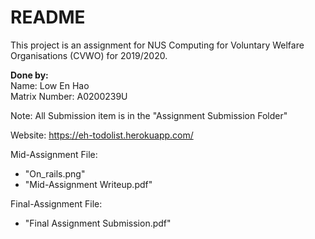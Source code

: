 # README

This project is an assignment for NUS Computing for Voluntary Welfare Organisations (CVWO) for 2019/2020.

<strong>Done by:</strong> <br>
Name: Low En Hao <br>
Matrix Number: A0200239U

Note: All Submission item is in the "Assignment Submission Folder"

Website: <a href="https://eh-todolist.herokuapp.com/">https://eh-todolist.herokuapp.com/</a>

Mid-Assignment File:
<ul>
  <li>"On_rails.png"</li>
  <li>"Mid-Assignment Writeup.pdf"</li>
</ul>  

Final-Assignment File:
<ul>
  <li>"Final Assignment Submission.pdf"</li>
</ul>  

